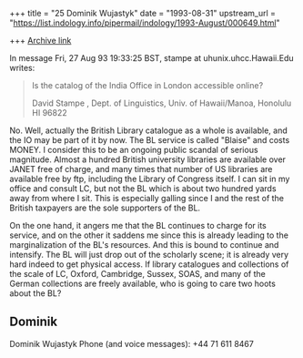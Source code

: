 +++
title = "25 Dominik Wujastyk"
date = "1993-08-31"
upstream_url = "https://list.indology.info/pipermail/indology/1993-August/000649.html"

+++
[Archive link](https://list.indology.info/pipermail/indology/1993-August/000649.html)

In message Fri, 27 Aug 93 19:33:25 BST, stampe at uhunix.uhcc.Hawaii.Edu  writes:

> Is the catalog of the India Office in London accessible online?
>
> David Stampe <stampe at uhunix.uhcc.hawaii.edu>, <stampe at uhunix.bitnet>
> Dept. of Linguistics, Univ. of Hawaii/Manoa, Honolulu HI 96822
>

No.  Well, actually the British Library catalogue as a whole is available,
and the IO may be part of it by now.  The BL service is called "Blaise" and
costs MONEY.  I consider this to be an ongoing public scandal of serious
magnitude.  Almost a hundred British university libraries are available
over JANET free of charge, and many times that number of US libraries are
available free by ftp, including the Library of Congress itself.  I can sit
in my office and consult LC, but not the BL which is about two hundred
yards away from where I sit.  This is especially galling since I and the
rest of the British taxpayers are the sole supporters of the BL.

On the one hand, it angers me that the BL continues to charge for its
service, and on the other it saddens me since this is already leading to
the marginalization of the BL's resources.  And this is bound to continue
and intensify.  The BL will just drop out of the scholarly scene; it is
already very hard indeed to get physical access.  If library catalogues and
collections of the scale of LC, Oxford, Cambridge, Sussex, SOAS, and many
of the German collections are freely available, who is going to care two
hoots about the BL?

Dominik
--
Dominik Wujastyk           Phone (and voice messages): +44 71 611 8467





